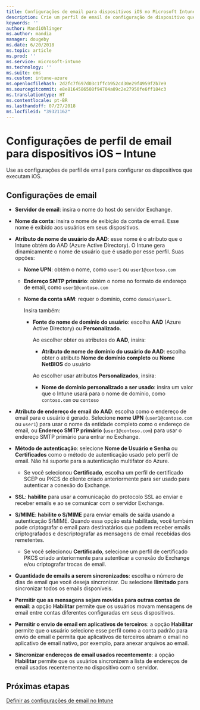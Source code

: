 ```yaml
---
title: Configurações de email para dispositivos iOS no Microsoft Intune – Azure | Microsoft Docs
description: Crie um perfil de email de configuração de dispositivo que usa os servidores Exchange e recupera atributos do Azure Active Directory. Você também pode habilitar SSL, autenticar usuários com certificados ou nome de usuário/senha e sincronizar o email em dispositivos iOS usando o Microsoft Intune.
keywords: ''
author: MandiOhlinger
ms.author: mandia
manager: dougeby
ms.date: 6/20/2018
ms.topic: article
ms.prod: ''
ms.service: microsoft-intune
ms.technology: ''
ms.suite: ems
ms.custom: intune-azure
ms.openlocfilehash: 2d2fc7f697d03c1ffcb952cd30e29f4959f2b7e9
ms.sourcegitcommit: e8e8164586508f94704a09c2e27950fe6ff184c3
ms.translationtype: HT
ms.contentlocale: pt-BR
ms.lasthandoff: 07/27/2018
ms.locfileid: "39321162"
---
```

# <a name="email-profile-settings-for-ios-devices---intune"></a>Configurações de perfil de email para dispositivos iOS – Intune

Use as configurações de perfil de email para configurar os dispositivos que executam iOS.

## <a name="email-settings"></a>Configurações de email

- **Servidor de email**: insira o nome do host do servidor Exchange.
- **Nome da conta**: insira o nome de exibição da conta de email. Esse nome é exibido aos usuários em seus dispositivos.
- **Atributo de nome de usuário do AAD**: esse nome é o atributo que o Intune obtém do AAD (Azure Active Directory). O Intune gera dinamicamente o nome de usuário que é usado por esse perfil. Suas opções:
  - **Nome UPN**: obtém o nome, como `user1` ou `user1@contoso.com`
  - **Endereço SMTP primário**: obtém o nome no formato de endereço de email, como `user1@contoso.com`
  - **Nome da conta sAM**: requer o domínio, como `domain\user1`.

    Insira também:  
    - **Fonte do nome de domínio do usuário**: escolha **AAD** (Azure Active Directory) ou **Personalizado**.

      Ao escolher obter os atributos do **AAD**, insira:
      - **Atributo de nome de domínio do usuário do AAD**: escolha obter o atributo **Nome de domínio completo** ou **Nome NetBIOS** do usuário

      Ao escolher usar atributos **Personalizados**, insira:
      - **Nome de domínio personalizado a ser usado**: insira um valor que o Intune usará para o nome de domínio, como `contoso.com` ou `contoso`

- **Atributo de endereço de email do AAD**: escolha como o endereço de email para o usuário é gerado. Selecione **nome UPN** (`user1@contoso.com` ou `user1`) para usar o nome da entidade completo como o endereço de email, ou **Endereço SMTP primário** (`user1@contoso.com`) para usar o endereço SMTP primário para entrar no Exchange.
- **Método de autenticação**: selecione **Nome de Usuário e Senha** ou **Certificados** como o método de autenticação usado pelo perfil de email. Não há suporte para a autenticação multifator do Azure.
  - Se você selecionou **Certificado**, escolha um perfil de certificado SCEP ou PKCS de cliente criado anteriormente para ser usado para autenticar a conexão do Exchange.
- **SSL**: **habilite** para usar a comunicação do protocolo SSL ao enviar e receber emails e ao se comunicar com o servidor Exchange.
- **S/MIME**: **habilite o S/MIME** para enviar emails de saída usando a autenticação S/MIME. Quando essa opção está habilitada, você também pode criptografar o email para destinatários que podem receber emails criptografados e descriptografar as mensagens de email recebidas dos remetentes.
  - Se você selecionou **Certificado**, selecione um perfil de certificado PKCS criado anteriormente para autenticar a conexão do Exchange e/ou criptografar trocas de email.
- **Quantidade de emails a serem sincronizados**: escolha o número de dias de email que você deseja sincronizar. Ou selecione **Ilimitado** para sincronizar todos os emails disponíveis.
- **Permitir que as mensagens sejam movidas para outras contas de email**: a opção **Habilitar** permite que os usuários movam mensagens de email entre contas diferentes configuradas em seus dispositivos.
- **Permitir o envio de email em aplicativos de terceiros**: a opção **Habilitar** permite que o usuário selecione esse perfil como a conta padrão para envio de email e permita que aplicativos de terceiros abram o email no aplicativo de email nativo, por exemplo, para anexar arquivos ao email.
- **Sincronizar endereços de email usados recentemente**: a opção **Habilitar** permite que os usuários sincronizem a lista de endereços de email usados recentemente no dispositivo com o servidor.

## <a name="next-steps"></a>Próximas etapas
[Definir as configurações de email no Intune](email-settings-configure.md)
